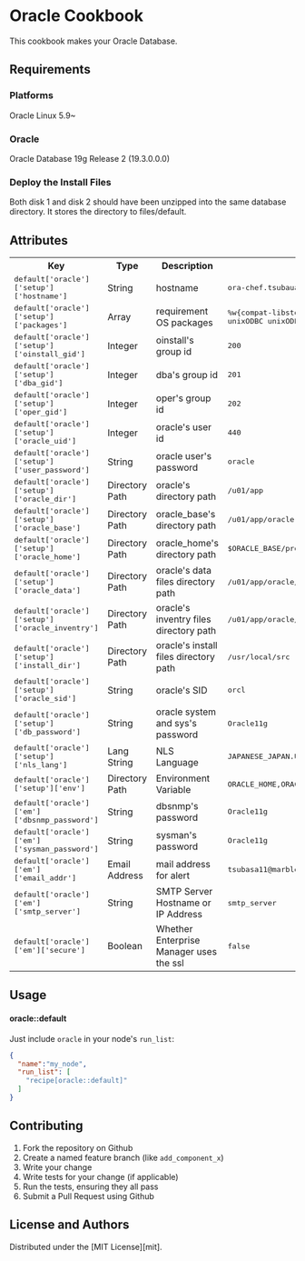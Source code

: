 Oracle Cookbook
===============
This cookbook makes your Oracle Database.

Requirements
------------
### Platforms
Oracle Linux 5.9~
### Oracle
Oracle Database 19g Release 2 (19.3.0.0.0)

### Deploy the Install Files
Both disk 1 and disk 2 should have been unzipped into the same database directory.
It stores the directory to files/default.

Attributes
----------
<table>
  <tr>
    <th>Key</th>
    <th>Type</th>
    <th>Description</th>
    <th>Default</th>
  </tr>
  <tr>
    <td><tt>default['oracle']['setup']['hostname']</tt></td>
    <td>String</td>
    <td>hostname</td>
    <td><tt>ora-chef.tsubauaaa.com</tt></td>
  </tr>
  <tr>
    <td><tt>default['oracle']['setup']['packages']</tt></td>
    <td>Array</td>
    <td>requirement OS packages</td>
    <td><tt>%w{compat-libstdc++-33 libaio-devel unixODBC unixODBC-devel}</tt></td>
  </tr>
  <tr>
    <td><tt>default['oracle']['setup']['oinstall_gid']</tt></td>
    <td>Integer</td>
    <td>oinstall's group id</td>
    <td><tt>200</tt></td>
  </tr>
  <tr>
    <td><tt>default['oracle']['setup']['dba_gid']</tt></td>
    <td>Integer</td>
    <td>dba's group id</td>
    <td><tt>201</tt></td>
  </tr>
  <tr>
    <td><tt>default['oracle']['setup']['oper_gid']</tt></td>
    <td>Integer</td>
    <td>oper's group id</td>
    <td><tt>202</tt></td>
  </tr>
  <tr>
    <td><tt>default['oracle']['setup']['oracle_uid']</tt></td>
    <td>Integer</td>
    <td>oracle's user id</td>
    <td><tt>440</tt></td>
  </tr>
  <tr>
    <td><tt>default['oracle']['setup']['user_password']</tt></td>
    <td>String</td>
    <td>oracle user's password</td>
    <td><tt>oracle</tt></td>
  </tr>
  <tr>
    <td><tt>default['oracle']['setup']['oracle_dir']</tt></td>
    <td>Directory Path</td>
    <td>oracle's directory path </td>
    <td><tt>/u01/app</tt></td>
  </tr>
  <tr>
    <td><tt>default['oracle']['setup']['oracle_base']</tt></td>
    <td>Directory Path</td>
    <td>oracle_base's directory path </td>
    <td><tt>/u01/app/oracle</tt></td>
  </tr>
  <tr>
    <td><tt>default['oracle']['setup']['oracle_home']</tt></td>
    <td>Directory Path</td>
    <td>oracle_home's directory path </td>
    <td><tt>$ORACLE_BASE/product/19.3.0/dbhome_1</tt></td>
  </tr>
  <tr>
    <td><tt>default['oracle']['setup']['oracle_data']</tt></td>
    <td>Directory Path</td>
    <td>oracle's data files directory path </td>
    <td><tt>/u01/app/oracle/data</tt></td>
  </tr>
  <tr>
    <td><tt>default['oracle']['setup']['oracle_inventry']</tt></td>
    <td>Directory Path</td>
    <td>oracle's inventry files directory path </td>
    <td><tt>/u01/app/oracle/oraInventry</tt></td>
  </tr>
  <tr>
    <td><tt>default['oracle']['setup']['install_dir']</tt></td>
    <td>Directory Path</td>
    <td>oracle's install files directory path </td>
    <td><tt>/usr/local/src</tt></td>
  </tr>
  <tr>
    <td><tt>default['oracle']['setup']['oracle_sid']</tt></td>
    <td>String</td>
    <td>oracle's SID </td>
    <td><tt>orcl</tt></td>
  </tr>
  <tr>
    <td><tt>default['oracle']['setup']['db_password']</tt></td>
    <td>String</td>
    <td>oracle system and sys's password</td>
    <td><tt>Oracle11g</tt></td>
  </tr>
  <tr>
    <td><tt>default['oracle']['setup']['nls_lang']</tt></td>
    <td>Lang String</td>
    <td>NLS Language</td>
    <td><tt>JAPANESE_JAPAN.UTF8</tt></td>
  </tr>
  <tr>
    <td><tt>default['oracle']['setup']['env']</tt></td>
    <td>Directory Path</td>
    <td>Environment Variable</td>
    <td><tt>ORACLE_HOME,ORACLE_BASE,ORACLE_UNQNAME,PATH</tt></td>
  </tr>
  <tr>
    <td><tt>default['oracle']['em']['dbsnmp_password']</tt></td>
    <td>String</td>
    <td>dbsnmp's password</td>
    <td><tt>Oracle11g</tt></td>
  </tr>
  <tr>
    <td><tt>default['oracle']['em']['sysman_password']</tt></td>
    <td>String</td>
    <td>sysman's password</td>
    <td><tt>Oracle11g</tt></td>
  </tr>
  <tr>
    <td><tt>default['oracle']['em']['email_addr']</tt></td>
    <td>Email Address</td>
    <td>mail address for alert</td>
    <td><tt>tsubasa11@marble.ocn.ne.jp</tt></td>
  </tr>
  <tr>
    <td><tt>default['oracle']['em']['smtp_server']</tt></td>
    <td>String</td>
    <td>SMTP Server Hostname or IP Address</td>
    <td><tt>smtp_server</tt></td>
  </tr>
  <tr>
    <td><tt>default['oracle']['em']['secure']</tt></td>
    <td>Boolean</td>
    <td>Whether Enterprise Manager uses the ssl</td>
    <td><tt>false</tt></td>
  </tr>
</table>

Usage
-----
#### oracle::default
Just include `oracle` in your node's `run_list`:

```json
{
  "name":"my_node",
  "run_list": [
    "recipe[oracle::default]"
  ]
}
```

Contributing
------------
1. Fork the repository on Github
2. Create a named feature branch (like `add_component_x`)
3. Write your change
4. Write tests for your change (if applicable)
5. Run the tests, ensuring they all pass
6. Submit a Pull Request using Github

License and Authors
-------------------
Distributed under the [MIT License][mit].
